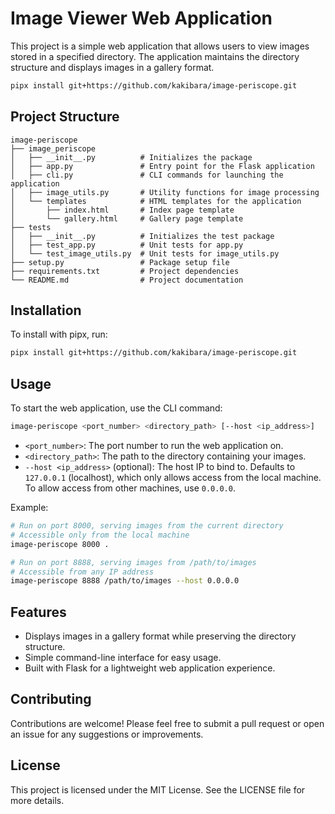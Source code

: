# Image Viewer Web Application

This project is a simple web application that allows users to view images stored in a specified directory. The application maintains the directory structure and displays images in a gallery format.

```bash
pipx install git+https://github.com/kakibara/image-periscope.git
```

## Project Structure

```
image-periscope
├── image_periscope
│   ├── __init__.py          # Initializes the package
│   ├── app.py               # Entry point for the Flask application
│   ├── cli.py               # CLI commands for launching the application
│   ├── image_utils.py       # Utility functions for image processing
│   └── templates            # HTML templates for the application
│       ├── index.html       # Index page template
│       └── gallery.html     # Gallery page template
├── tests
│   ├── __init__.py          # Initializes the test package
│   ├── test_app.py          # Unit tests for app.py
│   └── test_image_utils.py  # Unit tests for image_utils.py
├── setup.py                 # Package setup file
├── requirements.txt         # Project dependencies
└── README.md                # Project documentation
```

## Installation

To install with pipx, run:
```bash
pipx install git+https://github.com/kakibara/image-periscope.git
```

## Usage

To start the web application, use the CLI command:

```bash
image-periscope <port_number> <directory_path> [--host <ip_address>]
```

-   `<port_number>`: The port number to run the web application on.
-   `<directory_path>`: The path to the directory containing your images.
-   `--host <ip_address>` (optional): The host IP to bind to. Defaults to `127.0.0.1` (localhost), which only allows access from the local machine. To allow access from other machines, use `0.0.0.0`.

Example:
```bash
# Run on port 8000, serving images from the current directory
# Accessible only from the local machine
image-periscope 8000 .

# Run on port 8888, serving images from /path/to/images
# Accessible from any IP address
image-periscope 8888 /path/to/images --host 0.0.0.0
```

## Features

-   Displays images in a gallery format while preserving the directory structure.
-   Simple command-line interface for easy usage.
-   Built with Flask for a lightweight web application experience.

## Contributing

Contributions are welcome! Please feel free to submit a pull request or open an issue for any suggestions or improvements.

## License

This project is licensed under the MIT License. See the LICENSE file for more details.

